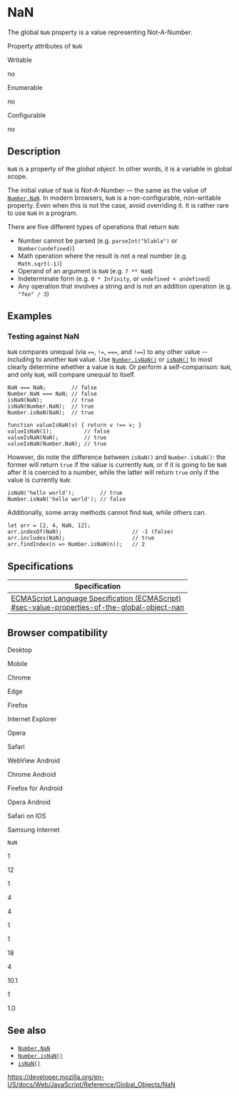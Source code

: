 NaN
===

The global `NaN` property is a value representing Not-A-Number.

Property attributes of `NaN`

Writable

no

Enumerable

no

Configurable

no

Description
-----------

`NaN` is a property of the *global object*. In other words, it is a variable in global scope.

The initial value of `NaN` is Not-A-Number — the same as the value of [`Number.NaN`](number/nan). In modern browsers, `NaN` is a non-configurable, non-writable property. Even when this is not the case, avoid overriding it. It is rather rare to use `NaN` in a program.

There are five different types of operations that return `NaN`:

-   Number cannot be parsed (e.g. `parseInt("blabla")` or `Number(undefined)`)
-   Math operation where the result is not a real number (e.g. `Math.sqrt(-1)`)
-   Operand of an argument is `NaN` (e.g. `7 ** NaN`)
-   Indeterminate form (e.g. `0 * Infinity`, or `undefined + undefined`)
-   Any operation that involves a string and is not an addition operation (e.g. `"foo" / 3`)

Examples
--------

### Testing against NaN

`NaN` compares unequal (via `==`, `!=`, `===`, and `!==`) to any other value -- including to another `NaN` value. Use [`Number.isNaN()`](number/isnan) or [`isNaN()`](isnan) to most clearly determine whether a value is `NaN`. Or perform a self-comparison: `NaN`, and only `NaN`, will compare unequal to itself.

    NaN === NaN;        // false
    Number.NaN === NaN; // false
    isNaN(NaN);         // true
    isNaN(Number.NaN);  // true
    Number.isNaN(NaN);  // true

    function valueIsNaN(v) { return v !== v; }
    valueIsNaN(1);          // false
    valueIsNaN(NaN);        // true
    valueIsNaN(Number.NaN); // true

However, do note the difference between `isNaN()` and `Number.isNaN()`: the former will return `true` if the value is currently `NaN`, or if it is going to be `NaN` after it is coerced to a number, while the latter will return `true` only if the value is currently `NaN`:

    isNaN('hello world');        // true
    Number.isNaN('hello world'); // false

Additionally, some array methods cannot find `NaN`, while others can.

    let arr = [2, 4, NaN, 12];
    arr.indexOf(NaN);                      // -1 (false)
    arr.includes(NaN);                     // true
    arr.findIndex(n => Number.isNaN(n));   // 2

Specifications
--------------

<table><thead><tr class="header"><th>Specification</th></tr></thead><tbody><tr class="odd"><td><a href="https://tc39.es/ecma262/#sec-value-properties-of-the-global-object-nan">ECMAScript Language Specification (ECMAScript)<br />
<span class="small">#sec-value-properties-of-the-global-object-nan</span></a></td></tr></tbody></table>

Browser compatibility
---------------------

Desktop

Mobile

Chrome

Edge

Firefox

Internet Explorer

Opera

Safari

WebView Android

Chrome Android

Firefox for Android

Opera Android

Safari on IOS

Samsung Internet

`NaN`

1

12

1

4

4

1

1

18

4

10.1

1

1.0

See also
--------

-   [`Number.NaN`](number/nan)
-   [`Number.isNaN()`](number/isnan)
-   [`isNaN()`](isnan)

<a href="https://developer.mozilla.org/en-US/docs/Web/JavaScript/Reference/Global_Objects/NaN" class="_attribution-link">https://developer.mozilla.org/en-US/docs/Web/JavaScript/Reference/Global_Objects/NaN</a>
